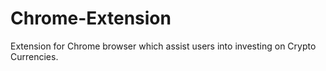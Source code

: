 # Chrome-Extension
Extension for Chrome browser which assist users into investing on Crypto Currencies. 
